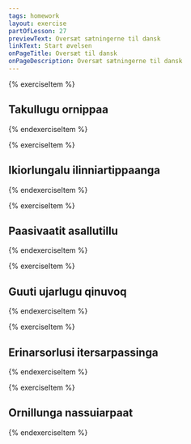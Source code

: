 ```yaml
---
tags: homework
layout: exercise
partOfLesson: 27
previewText: Oversæt sætningerne til dansk
linkText: Start øvelsen
onPageTitle: Oversæt til dansk
onPageDescription: Oversæt sætningerne til dansk
---
```


{% exerciseItem %}

## Takullugu ornippaa

<single-input data-label="Nutseruk"></single-input>

<feedback-message data-content="Sætningen kan oversættes: Idet han så hende, gik han hen til hende"></feedback-message>
{% endexerciseItem %}

{% exerciseItem %}

## Ikiorlungalu ilinniartippaanga

<single-input data-label="Nutseruk"></single-input>

<feedback-message data-content="Sætningen kan oversættes: Han hjælper og underviser mig"></feedback-message>
{% endexerciseItem %}

{% exerciseItem %}

## Paasivaatit asallutillu

<single-input data-label="Nutseruk"></single-input>

<feedback-message data-content="Sætningen kan oversættes: Han forstår og elsker dig"></feedback-message>
{% endexerciseItem %}

{% exerciseItem %}

## Guuti ujarlugu qinuvoq

<single-input data-label="Nutseruk"></single-input>

<feedback-message data-content="Sætningen kan oversættes: Han søger Gud og beder"></feedback-message>
{% endexerciseItem %}

{% exerciseItem %}

## Erinarsorlusi itersarpassinga

<single-input data-label="Nutseruk"></single-input>

<feedback-message data-content="Sætningen kan oversættes: I vækkede mig ved at synge"></feedback-message>
{% endexerciseItem %}

{% exerciseItem %}

## Ornillunga nassuiarpaat

<single-input data-label="Nutseruk"></single-input>

<feedback-message data-content="Sætningen kan oversættes: De kom hen til mig og forklarede det"></feedback-message>
{% endexerciseItem %}